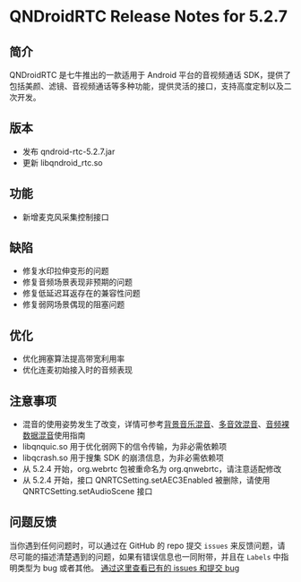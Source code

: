 # QNDroidRTC Release Notes for 5.2.7

## 简介

QNDroidRTC 是七牛推出的一款适用于 Android 平台的音视频通话 SDK，提供了包括美颜、滤镜、音视频通话等多种功能，提供灵活的接口，支持高度定制以及二次开发。

## 版本

- 发布 qndroid-rtc-5.2.7.jar
- 更新 libqndroid_rtc.so

## 功能

- 新增麦克风采集控制接口

## 缺陷

- 修复水印拉伸变形的问题
- 修复音频场景表现非预期的问题
- 修复低延迟耳返存在的兼容性问题
- 修复弱网场景偶现的阻塞问题

## 优化

- 优化拥塞算法提高带宽利用率
- 优化连麦初始接入时的音频表现

## 注意事项
- 混音的使用姿势发生了改变，详情可参考[背景音乐混音](https://developer.qiniu.com/rtc/8771/background-music-mix-android)、[多音效混音](https://developer.qiniu.com/rtc/11965/android_audio_effect_mixing)、[音频裸数据混音](https://developer.qiniu.io/rtc/12581/android_audio_source_mixing)使用指南
- libqnquic.so 用于优化弱网下的信令传输，为非必需依赖项
- libqcrash.so 用于搜集 SDK 的崩溃信息，为非必需依赖项
- 从 5.2.4 开始，org.webrtc 包被重命名为 org.qnwebrtc，请注意适配修改
- 从 5.2.4 开始，接口 QNRTCSetting.setAEC3Enabled 被删除，请使用 QNRTCSetting.setAudioScene 接口

## 问题反馈

当你遇到任何问题时，可以通过在 GitHub 的 repo 提交 `issues` 来反馈问题，请尽可能的描述清楚遇到的问题，如果有错误信息也一同附带，并且在 ```Labels``` 中指明类型为 bug 或者其他。 [通过这里查看已有的 issues 和提交 bug](https://github.com/pili-engineering/QNRTC-Android/issues)
